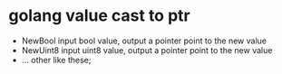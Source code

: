 # golang value cast to ptr

* NewBool input bool value, output a pointer point to the new value 
* NewUint8 input uint8 value, output a pointer point to the new value 
* ... other like these;

